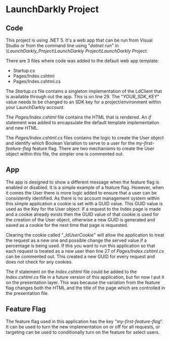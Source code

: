 # LaunchDarkly Project

## Code

This project is using .NET 5. It's a web app that can be run from Visual Studio or from the command line using "_dotnet run_" in _\LaunchDarkly_Project\LaunchDarkly Project\LaunchDarkly Project_.

There are 3 files where code was added to the default web app template:

- Startup.cs
- Pages/Index.cshtml
- Pages/Index.cshtml.cs

The _Startup.cs_ file contains a singleton implementation of the LdClient that is available through out the app. This is on line 29. The "_YOUR_SDK_KEY_" value needs to be changed to an SDK key for a project/environment within your LaunchDarkly account.

The _Pages/Index.cshtml_ file contains the HTML that is rendered. An _if_ statement was added to encapsulate the default template implementation and new HTML.

The _Pages/Index.cshtml.cs_ files contains the logic to create the User object and identify which Boolean Variation to serve to a user for the _my-first-feature-flag_ feature flag. There are two mechanisms to create the User object within this file, the simpler one is commented out.

## App

The app is designed to show a different message when the feature flag is enabled or disabled. It is a simple example of a feature flag. However, when it comes the User there is more logic added to ensure that a user can be consistently identified. As there is no account management system within this simple application a cookie is set with a GUID value. This GUID value is used as the Key for the User object. If a request to the Index page is made and a cookie already exists then the GUID value of that cookie is used for the creation of the User object, otherwise a new GUID is generated and saved as a cookie for the next time that page is requested.

Clearing the cookie called "__ldUserCookie_" will allow the application to treat the request as a new one and possible change the served value if a percentage is being used. If this you want to run this application so that each request is treated as a new user then line 27 of _Pages/Index.cshtml.cs_ can be commented out. This created a new GUID for every request and does not check for any cookies.

The if statement on the _Index.cshtml_ file could be added to the _Index.cshtml.cs_ file in a future version of this application, but for now I put it on the presentation layer. This was because the variation from the feature flag changes both the HTML and the title of the page which are controlled in the presentation file.

## Feature Flag

The feature flag used in this application has the key "_my-first-feature-flag_". It can be used to turn the new implementation on or off for all requests, or targeting can be used to conditionally turn on the feature for select users.